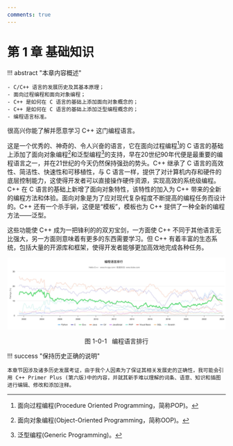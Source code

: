 ```yaml
---
comments: true
---
```


# 第 1 章 基础知识

!!! abstract "本章内容概述"

    - C/C++ 语言的发展历史及其基本原理；
    - 面向过程编程和面向对象编程；
    - C++ 是如何在 C 语言的基础上添加面向对象概念的；
    - C++ 是如何在 C 语言的基础上添加泛型编程概念的；
    - 编程语言标准。

很高兴你能了解并愿意学习 C++ 这门编程语言。

这是一个优秀的、神奇的、令人兴奋的语言，它在面向过程编程[^1]的 C 语言的基础上添加了面向对象编程[^2]和泛型编程[^3]的支持，早在20世纪90年代便是最重要的编程语言之一，并在21世纪的今天仍然保持强劲的势头。C++ 继承了 C 语言的高效性、简洁性、快速性和可移植性，与 C 语言一样，提供了对计算机内存和硬件的底层控制能力，这使得开发者可以直接操作硬件资源，实现高效的系统级编程。C++ 在 C 语言的基础上新增了面向对象特性，该特性的加入为 C++ 带来的全新的编程方法和体验。面向对象是为了应对现代复杂程度不断提高的编程任务而设计的。C++ 还有一个杀手锏，这便是“模板”，模板也为 C++ 提供了一种全新的编程方法——泛型。

这些功能使 C++ 成为一把锋利的的双刃宝剑，一方面使 C++ 不同于其他语言无比强大，另一方面则意味着有更多的东西需要学习。但 C++ 有着丰富的生态系统，包括大量的开源库和框架，使得开发者能够更加高效地完成各种任务。

<div class="animation-figure" markdown>

![ProgramminIndex](image/1-0-1TIOBEProgramminIndex.jpg)

</div>

<p align="center"> 图 1-0-1 &nbsp; 编程语言排行 </p>

!!! success "保持历史正确的说明"

    本章节因涉及诸多历史发展考证，由于我个人因素为了保证其相关发展史的正确性，我可能会引用 C++ Primer Plus (第六版)中的内容，并就其新手难以理解的词条、语意、知识和插图进行编辑、修改和添加注释。


[^1]: 面向过程编程(Procedure Oriented Programming，简称POP)。
[^2]: 面向对象编程(Object-Oriented Programming，简称OOP)。
[^3]: 泛型编程(Generic Programming)。